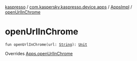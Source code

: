 [kaspresso](../../index.md) / [com.kaspersky.kaspresso.device.apps](../index.md) / [AppsImpl](index.md) / [openUrlInChrome](./open-url-in-chrome.md)

# openUrlInChrome

`fun openUrlInChrome(url: `[`String`](https://kotlinlang.org/api/latest/jvm/stdlib/kotlin/-string/index.html)`): `[`Unit`](https://kotlinlang.org/api/latest/jvm/stdlib/kotlin/-unit/index.html)

Overrides [Apps.openUrlInChrome](../-apps/open-url-in-chrome.md)

